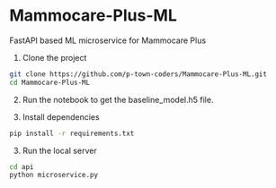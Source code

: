 # Mammocare-Plus-ML

FastAPI based ML microservice for Mammocare Plus

1. Clone the project
```bash
git clone https://github.com/p-town-coders/Mammocare-Plus-ML.git
cd Mammocare-Plus-ML
```

2. Run the notebook to get the baseline_model.h5 file.

3. Install dependencies
```bash
pip install -r requirements.txt
```

3. Run the local server
```bash
cd api
python microservice.py
```

